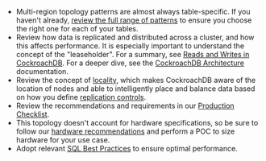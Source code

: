 - Multi-region topology patterns are almost always table-specific. If you haven't already, [review the full range of patterns](topology-patterns.html#multi-region) to ensure you choose the right one for each of your tables.
- Review how data is replicated and distributed across a cluster, and how this affects performance. It is especially important to understand the concept of the "leaseholder". For a summary, see [Reads and Writes in CockroachDB](architecture/reads-and-writes-overview.html). For a deeper dive, see the [CockroachDB Architecture](architecture/overview.html) documentation.
- Review the concept of [locality](cockroach-start.html#locality), which makes CockroachDB aware of the location of nodes and able to intelligently place and balance data based on how you define [replication controls](configure-replication-zones.html).
- Review the recommendations and requirements in our [Production Checklist](recommended-production-settings.html).
- This topology doesn't account for hardware specifications, so be sure to follow our [hardware recommendations](recommended-production-settings.html#hardware) and perform a POC to size hardware for your use case.
- Adopt relevant [SQL Best Practices](performance-best-practices-overview.html) to ensure optimal performance.
